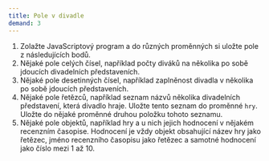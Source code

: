 ```yaml
---
title: Pole v divadle
demand: 3
---
```


1. Zolažte JavaScriptový program a do různých proměnných si uložte pole z následujících bodů.
1. Nějaké pole celých čísel, například počty diváků na několika po sobě jdoucích divadelních představeních.
1. Nějaké pole desetinných čísel, například zaplněnost divadla v několika po sobě jdoucích představeních.
1. Nějaké pole řetězců, například seznam názvů několika divadelních představení, která divadlo hraje. Uložte tento seznam do proměnné `hry`. Uložte do nějaké proměnné druhou položku tohoto seznamu.
1. Nějaké pole objektů, například hry a u nich jejich hodnocení v nějakém recenzním časopise. Hodnocení je vždy objekt obsahující název hry jako řetězec, jméno recenzního časopisu jako řetězec a samotné hodnocení jako číslo mezi 1 až 10.
